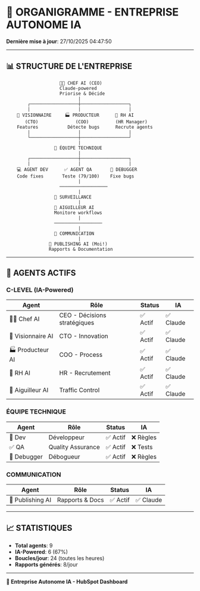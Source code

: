 # 🏢 ORGANIGRAMME - ENTREPRISE AUTONOME IA

**Dernière mise à jour**: 27/10/2025 04:47:50

---

## 📊 STRUCTURE DE L'ENTREPRISE

```
                    👨‍💼 CHEF AI (CEO)
                    Claude-powered
                    Priorise & Décide
                           |
        ┌──────────────────┼──────────────────┐
        |                  |                  |
    🚀 VISIONNAIRE     🏭 PRODUCTEUR      👔 RH AI
       (CTO)              (COO)          (HR Manager)
    Features           Détecte bugs      Recrute agents
        |                  |                  |
        └──────────────────┼──────────────────┘
                           |
                  🔧 ÉQUIPE TECHNIQUE
                           |
        ┌──────────────────┼──────────────────┐
        |                  |                  |
    💻 AGENT DEV      ✅ AGENT QA       🐛 DEBUGGER
    Code fixes       Teste (79/100)    Fixe bugs
                           |
                    ──────────────────
                           |
                  🚦 SURVEILLANCE
                           |
                  🚦 AIGUILLEUR AI
                  Monitore workflows
                           |
                  ──────────────────
                           |
                  📰 COMMUNICATION
                           |
                📰 PUBLISHING AI (Moi!)
                Rapports & Documentation
```

---

## 👥 AGENTS ACTIFS

### C-LEVEL (IA-Powered)

| Agent | Rôle | Status | IA |
|-------|------|--------|-----|
| 👨‍💼 Chef AI | CEO - Décisions stratégiques | ✅ Actif | ✅ Claude |
| 🚀 Visionnaire AI | CTO - Innovation | ✅ Actif | ✅ Claude |
| 🏭 Producteur AI | COO - Process | ✅ Actif | ✅ Claude |
| 👔 RH AI | HR - Recrutement | ✅ Actif | ✅ Claude |
| 🚦 Aiguilleur AI | Traffic Control | ✅ Actif | ✅ Claude |

### ÉQUIPE TECHNIQUE

| Agent | Rôle | Status | IA |
|-------|------|--------|-----|
| 🔧 Dev | Développeur | ✅ Actif | ❌ Règles |
| ✅ QA | Quality Assurance | ✅ Actif | ❌ Tests |
| 🐛 Debugger | Débogueur | ✅ Actif | ❌ Règles |

### COMMUNICATION

| Agent | Rôle | Status | IA |
|-------|------|--------|-----|
| 📰 Publishing AI | Rapports & Docs | ✅ Actif | ✅ Claude |

---

## 📈 STATISTIQUES

- **Total agents**: 9
- **IA-Powered**: 6 (67%)
- **Boucles/jour**: 24 (toutes les heures)
- **Rapports générés**: 8/jour

---

**🏢 Entreprise Autonome IA - HubSpot Dashboard**
